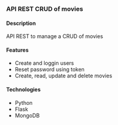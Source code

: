 ### API REST CRUD of movies

#### Description

API REST to manage a CRUD of movies

#### Features

- Create and loggin users
- Reset password using token
- Create, read, update and delete movies

#### Technologies

- Python
- Flask
- MongoDB
